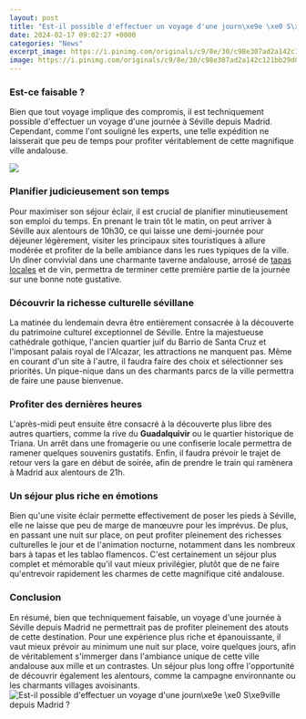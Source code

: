 ```yaml
---
layout: post
title: "Est-il possible d'effectuer un voyage d'une journ\xe9e \xe0 S\xe9ville depuis Madrid ?"
date: 2024-02-17 09:02:27 +0000
categories: "News"
excerpt_image: https://i.pinimg.com/originals/c9/8e/30/c98e307ad2a142c121bb29d05aeeb2aa.png
image: https://i.pinimg.com/originals/c9/8e/30/c98e307ad2a142c121bb29d05aeeb2aa.png
---
```


### Est-ce faisable ? 
Bien que tout voyage implique des compromis, il est techniquement possible d'effectuer un voyage d'une journée à Séville depuis Madrid. Cependant, comme l'ont souligné les experts, une telle expédition ne laisserait que peu de temps pour profiter véritablement de cette magnifique ville andalouse. 

![](https://www.unblogdeculture.com/wp-content/uploads/2022/01/64663-585-Avion.jpeg)
### Planifier judicieusement son temps 
Pour maximiser son séjour éclair, il est crucial de planifier minutieusement son emploi du temps. En prenant le train tôt le matin, on peut arriver à Séville aux alentours de 10h30, ce qui laisse une demi-journée pour déjeuner légèrement, visiter les principaux sites touristiques à allure modérée et profiter de la belle ambiance dans les rues typiques de la ville. Un dîner convivial dans une charmante taverne andalouse, arrosé de [tapas locales](https://thelivenews.github.io/2023-10-26-the-dark-reality-behind-the-luxury-of-dubai/) et de vin, permettra de terminer cette première partie de la journée sur une bonne note gustative.
### Découvrir la richesse culturelle sévillane 
La matinée du lendemain devra être entièrement consacrée à la découverte du patrimoine culturel exceptionnel de Séville. Entre la majestueuse cathédrale gothique, l'ancien quartier juif du Barrio de Santa Cruz et l'imposant palais royal de l'Alcazar, les attractions ne manquent pas. Même en courant d'un site à l'autre, il faudra faire des choix et sélectionner ses priorités. Un pique-nique dans un des charmants parcs de la ville permettra de faire une pause bienvenue.  
### Profiter des dernières heures
L'après-midi peut ensuite être consacré à la découverte plus libre des autres quartiers, comme la rive du **Guadalquivir** ou le quartier historique de Triana. Un arrêt dans une fromagerie ou une confiserie locale permettra de ramener quelques souvenirs gustatifs. Enfin, il faudra prévoir le trajet de retour vers la gare en début de soirée, afin de prendre le train qui ramènera à Madrid aux alentours de 21h. 
### Un séjour plus riche en émotions 
Bien qu'une visite éclair permette effectivement de poser les pieds à Séville, elle ne laisse que peu de marge de manœuvre pour les imprévus. De plus, en passant une nuit sur place, on peut profiter pleinement des richesses culturelles le jour et de l'animation nocturne, notamment dans les nombreux bars à tapas et les tablao flamencos. C'est certainement un séjour plus complet et mémorable qu'il vaut mieux privilégier, plutôt que de ne faire qu'entrevoir rapidement les charmes de cette magnifique cité andalouse.
### Conclusion 
En résumé, bien que techniquement faisable, un voyage d'une journée à Séville depuis Madrid ne permettrait pas de profiter pleinement des atouts de cette destination. Pour une expérience plus riche et épanouissante, il vaut mieux prévoir au minimum une nuit sur place, voire quelques jours, afin de véritablement s'immerger dans l'ambiance unique de cette ville andalouse aux mille et un contrastes. Un séjour plus long offre l'opportunité de découvrir également les alentours, comme la campagne environnante ou les charmants villages avoisinants.
![Est-il possible d'effectuer un voyage d'une journ\xe9e \xe0 S\xe9ville depuis Madrid ?](https://i.pinimg.com/originals/c9/8e/30/c98e307ad2a142c121bb29d05aeeb2aa.png)